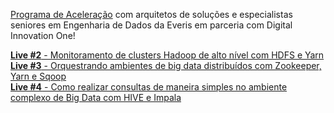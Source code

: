 [Programa de Aceleração](https://web.digitalinnovation.one/acceleration/aceleracao-global-dev-4-everis?tab=path) com arquitetos de soluções e especialistas seniores em Engenharia de Dados da Everis em parceria com Digital Innovation One! <br>

[**Live #2** - Monitoramento de clusters Hadoop de alto nível com HDFS e Yarn](https://github.com/felipedoamarals/Aceleracao_Global_Dev4_Everis/blob/master/Live%20%232.md) <br>
[**Live #3** - Orquestrando ambientes de big data distribuídos com Zookeeper, Yarn e Sqoop](https://github.com/felipedoamarals/Aceleracao_Global_Dev4_Everis/blob/master/Live%20%233.md) <br>
[**Live #4** - Como realizar consultas de maneira simples no ambiente complexo de Big Data com HIVE e Impala](https://github.com/felipedoamarals/Aceleracao_Global_Dev4_Everis/blob/master/Live%20%234.md) <br>
